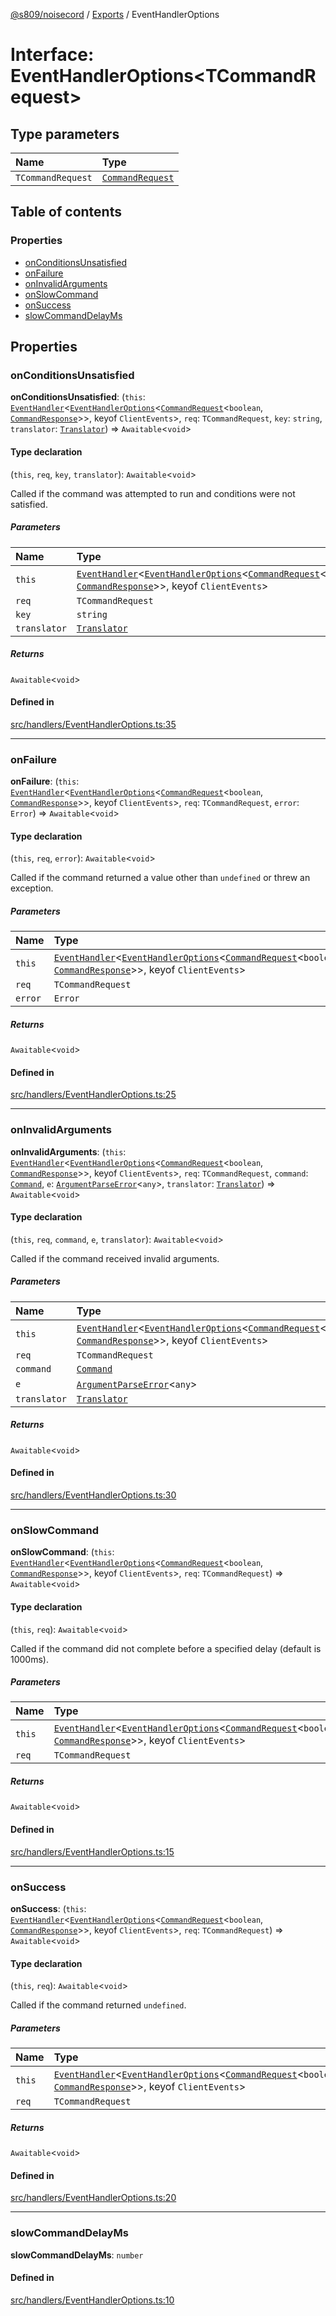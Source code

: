 [@s809/noisecord](../README.md) / [Exports](../modules.md) / EventHandlerOptions

# Interface: EventHandlerOptions<TCommandRequest\>

## Type parameters

| Name | Type |
| :------ | :------ |
| `TCommandRequest` | [`CommandRequest`](../classes/CommandRequest.md) |

## Table of contents

### Properties

- [onConditionsUnsatisfied](EventHandlerOptions.md#onconditionsunsatisfied)
- [onFailure](EventHandlerOptions.md#onfailure)
- [onInvalidArguments](EventHandlerOptions.md#oninvalidarguments)
- [onSlowCommand](EventHandlerOptions.md#onslowcommand)
- [onSuccess](EventHandlerOptions.md#onsuccess)
- [slowCommandDelayMs](EventHandlerOptions.md#slowcommanddelayms)

## Properties

### onConditionsUnsatisfied

 **onConditionsUnsatisfied**: (`this`: [`EventHandler`](../classes/EventHandler-1.md)<[`EventHandlerOptions`](EventHandlerOptions.md)<[`CommandRequest`](../classes/CommandRequest.md)<`boolean`, [`CommandResponse`](../classes/CommandResponse.md)\>\>, keyof `ClientEvents`\>, `req`: `TCommandRequest`, `key`: `string`, `translator`: [`Translator`](../classes/Translator-1.md)) => `Awaitable`<`void`\>

#### Type declaration

(`this`, `req`, `key`, `translator`): `Awaitable`<`void`\>

Called if the command was attempted to run and conditions were not satisfied.

##### Parameters

| Name | Type |
| :------ | :------ |
| `this` | [`EventHandler`](../classes/EventHandler-1.md)<[`EventHandlerOptions`](EventHandlerOptions.md)<[`CommandRequest`](../classes/CommandRequest.md)<`boolean`, [`CommandResponse`](../classes/CommandResponse.md)\>\>, keyof `ClientEvents`\> |
| `req` | `TCommandRequest` |
| `key` | `string` |
| `translator` | [`Translator`](../classes/Translator-1.md) |

##### Returns

`Awaitable`<`void`\>

#### Defined in

[src/handlers/EventHandlerOptions.ts:35](https://github.com/s809/noisecord/blob/5e7fdcd/src/handlers/EventHandlerOptions.ts#L35)

___

### onFailure

 **onFailure**: (`this`: [`EventHandler`](../classes/EventHandler-1.md)<[`EventHandlerOptions`](EventHandlerOptions.md)<[`CommandRequest`](../classes/CommandRequest.md)<`boolean`, [`CommandResponse`](../classes/CommandResponse.md)\>\>, keyof `ClientEvents`\>, `req`: `TCommandRequest`, `error`: `Error`) => `Awaitable`<`void`\>

#### Type declaration

(`this`, `req`, `error`): `Awaitable`<`void`\>

Called if the command returned a value other than `undefined` or threw an exception.

##### Parameters

| Name | Type |
| :------ | :------ |
| `this` | [`EventHandler`](../classes/EventHandler-1.md)<[`EventHandlerOptions`](EventHandlerOptions.md)<[`CommandRequest`](../classes/CommandRequest.md)<`boolean`, [`CommandResponse`](../classes/CommandResponse.md)\>\>, keyof `ClientEvents`\> |
| `req` | `TCommandRequest` |
| `error` | `Error` |

##### Returns

`Awaitable`<`void`\>

#### Defined in

[src/handlers/EventHandlerOptions.ts:25](https://github.com/s809/noisecord/blob/5e7fdcd/src/handlers/EventHandlerOptions.ts#L25)

___

### onInvalidArguments

 **onInvalidArguments**: (`this`: [`EventHandler`](../classes/EventHandler-1.md)<[`EventHandlerOptions`](EventHandlerOptions.md)<[`CommandRequest`](../classes/CommandRequest.md)<`boolean`, [`CommandResponse`](../classes/CommandResponse.md)\>\>, keyof `ClientEvents`\>, `req`: `TCommandRequest`, `command`: [`Command`](Command-1.md), `e`: [`ArgumentParseError`](../classes/ArgumentParseError-1.md)<`any`\>, `translator`: [`Translator`](../classes/Translator-1.md)) => `Awaitable`<`void`\>

#### Type declaration

(`this`, `req`, `command`, `e`, `translator`): `Awaitable`<`void`\>

Called if the command received invalid arguments.

##### Parameters

| Name | Type |
| :------ | :------ |
| `this` | [`EventHandler`](../classes/EventHandler-1.md)<[`EventHandlerOptions`](EventHandlerOptions.md)<[`CommandRequest`](../classes/CommandRequest.md)<`boolean`, [`CommandResponse`](../classes/CommandResponse.md)\>\>, keyof `ClientEvents`\> |
| `req` | `TCommandRequest` |
| `command` | [`Command`](Command-1.md) |
| `e` | [`ArgumentParseError`](../classes/ArgumentParseError-1.md)<`any`\> |
| `translator` | [`Translator`](../classes/Translator-1.md) |

##### Returns

`Awaitable`<`void`\>

#### Defined in

[src/handlers/EventHandlerOptions.ts:30](https://github.com/s809/noisecord/blob/5e7fdcd/src/handlers/EventHandlerOptions.ts#L30)

___

### onSlowCommand

 **onSlowCommand**: (`this`: [`EventHandler`](../classes/EventHandler-1.md)<[`EventHandlerOptions`](EventHandlerOptions.md)<[`CommandRequest`](../classes/CommandRequest.md)<`boolean`, [`CommandResponse`](../classes/CommandResponse.md)\>\>, keyof `ClientEvents`\>, `req`: `TCommandRequest`) => `Awaitable`<`void`\>

#### Type declaration

(`this`, `req`): `Awaitable`<`void`\>

Called if the command did not complete before a specified delay (default is 1000ms).

##### Parameters

| Name | Type |
| :------ | :------ |
| `this` | [`EventHandler`](../classes/EventHandler-1.md)<[`EventHandlerOptions`](EventHandlerOptions.md)<[`CommandRequest`](../classes/CommandRequest.md)<`boolean`, [`CommandResponse`](../classes/CommandResponse.md)\>\>, keyof `ClientEvents`\> |
| `req` | `TCommandRequest` |

##### Returns

`Awaitable`<`void`\>

#### Defined in

[src/handlers/EventHandlerOptions.ts:15](https://github.com/s809/noisecord/blob/5e7fdcd/src/handlers/EventHandlerOptions.ts#L15)

___

### onSuccess

 **onSuccess**: (`this`: [`EventHandler`](../classes/EventHandler-1.md)<[`EventHandlerOptions`](EventHandlerOptions.md)<[`CommandRequest`](../classes/CommandRequest.md)<`boolean`, [`CommandResponse`](../classes/CommandResponse.md)\>\>, keyof `ClientEvents`\>, `req`: `TCommandRequest`) => `Awaitable`<`void`\>

#### Type declaration

(`this`, `req`): `Awaitable`<`void`\>

Called if the command returned `undefined`.

##### Parameters

| Name | Type |
| :------ | :------ |
| `this` | [`EventHandler`](../classes/EventHandler-1.md)<[`EventHandlerOptions`](EventHandlerOptions.md)<[`CommandRequest`](../classes/CommandRequest.md)<`boolean`, [`CommandResponse`](../classes/CommandResponse.md)\>\>, keyof `ClientEvents`\> |
| `req` | `TCommandRequest` |

##### Returns

`Awaitable`<`void`\>

#### Defined in

[src/handlers/EventHandlerOptions.ts:20](https://github.com/s809/noisecord/blob/5e7fdcd/src/handlers/EventHandlerOptions.ts#L20)

___

### slowCommandDelayMs

 **slowCommandDelayMs**: `number`

#### Defined in

[src/handlers/EventHandlerOptions.ts:10](https://github.com/s809/noisecord/blob/5e7fdcd/src/handlers/EventHandlerOptions.ts#L10)
